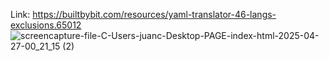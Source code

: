   Link: https://builtbybit.com/resources/yaml-translator-46-langs-exclusions.65012
  ![screencapture-file-C-Users-juanc-Desktop-PAGE-index-html-2025-04-27-00_21_15 (2)](https://github.com/user-attachments/assets/28cfbb49-e762-4ba9-8e91-f0a3804a25ba)
